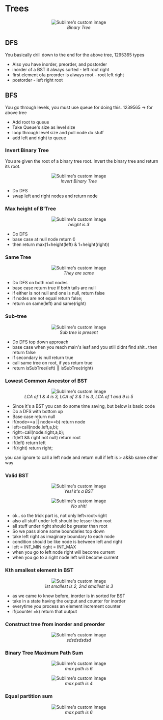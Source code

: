 # Trees
<p align="center" style="width:50vw">
  <img src="https://journaldev.nyc3.cdn.digitaloceanspaces.com/2020/08/fully-balanced-1024x512.png" alt="Sublime's custom image"/>
<br>
<i>Binary Tree</i>
</p>  

## DFS
You basically drill down to the end for the above tree, 1295365 types  
- Also you have inorder, preorder, and postorder
- inorder of a BST it always sorted - left root right
- first element ofa preorder is always root - root left right
- postorder  - left right root

## BFS
You go through levels, you must use queue for doing this. 1239565 -> for above tree  
- Add root to queue 
- Take Queue's size as level size
- loop through level size and poll node do stuff
- add left and right to queue

### Invert Binary Tree
You are given the root of a binary tree root. Invert the binary tree and return its root.  
<p align="center" style="width:50vw">
  <img src="https://imagedelivery.net/CLfkmk9Wzy8_9HRyug4EVA/ac124ee6-207f-41f6-3aaa-dfb35815f200/public" alt="Sublime's custom image"/>
<br>
<i>Invert Binary Tree</i>
</p>    

- Do DFS
- swap left and right nodes and return node

### Max height of B'Tree
<p align="center" style="width:50vw">
  <img src="https://imagedelivery.net/CLfkmk9Wzy8_9HRyug4EVA/5ea6da77-7e43-43e0-dd9d-e879ca0b1600/public" alt="Sublime's custom image"/>
<br>
<i>height is 3</i>
</p>  

- Do DFS
- base case at null node return 0
- then return max(1+height(left) & 1+height(right))

### Same Tree
<p align="center" style="width:50vw">
  <img src="https://imagedelivery.net/CLfkmk9Wzy8_9HRyug4EVA/e78fc10c-4692-471f-5261-61e9be4f3a00/public" alt="Sublime's custom image"/>
<br>
<i>They are same</i>
</p>   

- Do DFS on both root nodes
- base case return true if both tails are null
- if either is not null and one is null, return false
- if nodes are not equal return false;
- return on same(left) and same(right)

### Sub-tree 
<p align="center" style="width:50vw">
  <img src="https://imagedelivery.net/CLfkmk9Wzy8_9HRyug4EVA/2991a77a-9664-46ed-528d-019e392f7400/public" alt="Sublime's custom image"/>
<br>
<i>Sub tree is present</i>
</p>  
 
- Do DFS top down approach
- base case when you reach main's leaf and you still didnt find shit.. then return false
- if secondary is null return true
- call same tree on root, if yes return true
- return  isSubTree(left) || isSubTree(right)  

### Lowest Common Ancestor of BST
<p align="center" style="width:50vw">
  <img src="https://imagedelivery.net/CLfkmk9Wzy8_9HRyug4EVA/2080ee6a-3d27-4cd5-0db2-07672ead8200/public" alt="Sublime's custom image"/>
<br>
<i>LCA of 1 & 4 is 3, LCA of 3 & 1 is 3, LCA of 1 and 9 is 5</i>
</p>  

- Since it's a BST you can do some time saving, but below is basic code
- Do a DFS with bottom up
- Base case return null
- if(node==a || node==b) return node
- left=call(node.left,a,b);
- right=call(node.right,a,b);
- if(left && right not null)  return root
- if(left) return left
- if(right) return right;

you can ignore to call a left node and return null if left is > a&&b same other way  

### Valid BST
<p align="center" style="width:50vw">
  <img src="https://imagedelivery.net/CLfkmk9Wzy8_9HRyug4EVA/18f9a316-8dc2-4e11-d304-51204454ac00/public" alt="Sublime's custom image"/>
<br>
<i>Yes! it's a BST</i>
</p>  
<p align="center" style="width:50vw">
  <img src="https://imagedelivery.net/CLfkmk9Wzy8_9HRyug4EVA/6f14cb8d-efad-4221-2beb-fba2b19c8a00/public" alt="Sublime's custom image"/>
<br>
<i>No shit!</i>
</p>    

- ok.. so the trick part is, not only left<root<right
- also all stuff under left should be lesser than root
- all stuff under right should be greater than root
- So we pass alone some boundaries top down
- take left right as imaginary boundary to each node
- condition should be like node is between left and right
- left = INT_MIN right = INT_MAX
- when you go to left node right will become current
- when you go to a right node left will become current

### Kth smallest element in BST
<p align="center" style="width:50vw">
  <img src="https://imagedelivery.net/CLfkmk9Wzy8_9HRyug4EVA/dca6c42d-2327-4036-f7f2-3e99d8203100/public" alt="Sublime's custom image"/>
<br>
<i>1st smallest is 2, 2nd smallest is 3</i>
</p>  

- as we came to know before, inorder is in sorted for BST
- take in a state having the output and counter for inorder
- everytime you process an element increment counter
- if(counter =k) return that output

### Construct tree from inorder and preorder
<p align="center" style="width:50vw">
  <img src="dssdsdsd" alt="Sublime's custom image"/>
<br>
<i>sdsdsdsdsd</i>
</p>    

### Binary Tree Maximum Path Sum
<p align="center" style="width:50vw">
  <img src="https://imagedelivery.net/CLfkmk9Wzy8_9HRyug4EVA/9896b041-9021-44c2-ab3e-5cff76adf100/public" alt="Sublime's custom image"/>
<br>
<i>max path is 6 </i>
</p>  

<p align="center" style="width:50vw">
  <img src="https://imagedelivery.net/CLfkmk9Wzy8_9HRyug4EVA/19ce1187-387e-4323-f2c9-1a317ab36200/public" alt="Sublime's custom image"/>
<br>
<i>max path is 4 </i>
</p>  


### Equal partition sum

<p align="center" style="width:50vw">
  <img src="https://imagedelivery.net/CLfkmk9Wzy8_9HRyug4EVA/9896b041-9021-44c2-ab3e-5cff76adf100/public" alt="Sublime's custom image"/>
<br>
<i>max path is 6 </i>
</p>  